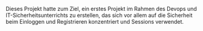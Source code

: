 Dieses Projekt hatte zum Ziel, ein erstes Projekt im Rahmen des Devops und IT-Sicherheitsunterrichts zu erstellen, das sich vor allem auf die Sicherheit beim Einloggen und Registrieren konzentriert und Sessions verwendet. 